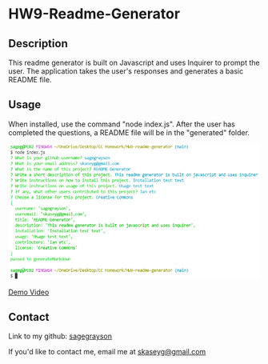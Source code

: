 # HW9-Readme-Generator

## Description

This readme generator is built on Javascript and uses Inquirer to prompt the user. The application takes the user's responses and generates a basic README file.

## Usage

When installed, use the command "node index.js". After the user has completed the questions, a README file will be in the "generated" folder.

![Screenshot of Console](./assets/screenshot.png)

[Demo Video](https://watch.screencastify.com/v/P5hkNAJkMdpf6DjMogNx)

## Contact

Link to my github: [sagegrayson](https://github.com/sagegrayson)

If you'd like to contact me, email me at [skaseyg@gmail.com](mailto:skaseyg@gmail.com)
